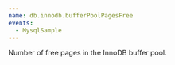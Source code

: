 ```yaml
---
name: db.innodb.bufferPoolPagesFree
events:
  - MysqlSample
---
```


Number of free pages in the InnoDB buffer pool.